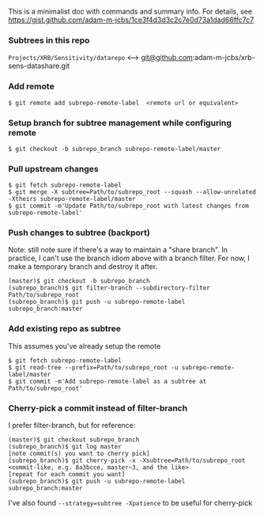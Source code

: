 This is a minimalist doc with commands and summary info. For details, see https://gist.github.com/adam-m-jcbs/1ce3f4d3d3c2c7e0d73a1dad66ffc7c7

### Subtrees in this repo
`Projects/XRB/Sensitivity/datarepo` <--> git@github.com:adam-m-jcbs/xrb-sens-datashare.git

### Add remote
```
$ git remote add subrepo-remote-label  <remote url or equivalent>
```

### Setup branch for subtree management while configuring remote
```
$ git checkout -b subrepo_branch subrepo-remote-label/master
```

### Pull upstream changes
```
$ git fetch subrepo-remote-label 
$ git merge -X subtree=Path/to/subrepo_root --squash --allow-unrelated -Xtheirs subrepo-remote-label/master
$ git commit -m'Update Path/to/subrepo_root with latest changes from subrepo-remote-label'
```

### Push changes to subtree (backport)  
Note: still note sure if there's a way to maintain a "share branch".  In practice, I can't use the branch idiom above with a branch filter.  For now, I make a temporary branch and destroy it after.
```
(master)$ git checkout -b subrepo_branch
(subrepo_branch)$ git filter-branch --subdirectory-filter Path/to/subrepo_root
(subrepo_branch)$ git push -u subrepo-remote-label subrepo_branch:master
```

### Add existing repo as subtree
This assumes you've already setup the remote
```
$ git fetch subrepo-remote-label
$ git read-tree --prefix=Path/to/subrepo_root -u subrepo-remote-label/master
$ git commit -m'Add subrepo-remote-label as a subtree at Path/to/subrepo_root'
```

### Cherry-pick a commit instead of filter-branch
I prefer filter-branch, but for reference:
```
(master)$ git checkout subrepo_branch
(subrepo_branch)$ git log master
[note commit(s) you want to cherry pick]
(subrepo_branch)$ git cherry-pick -x -Xsubtree=Path/to/subrepo_root <commit-like, e.g. 8a3bcce, master~3, and the like>
[repeat for each commit you want]
(subrepo_branch)$ git push -u subrepo-remote-label subrepo_branch:master
```
I've also found `--strategy=subtree -Xpatience` to be useful for cherry-pick 
